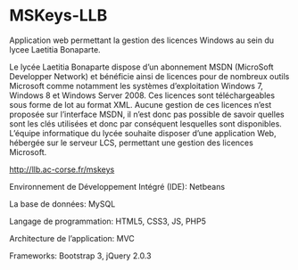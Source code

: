 MSKeys-LLB
==========

Application web permettant la gestion des licences Windows au sein du lycee Laetitia Bonaparte.



Le lycée Laetitia Bonaparte dispose d’un abonnement MSDN (MicroSoft Developper Network) et bénéficie ainsi de licences pour de nombreux outils Microsoft comme notamment les systèmes d’exploitation Windows 7, Windows 8 et Windows Server 2008.
Ces licences sont téléchargeables sous forme de lot au format XML.
Aucune gestion de ces licences n’est proposée sur l’interface MSDN, il n’est donc pas possible de savoir quelles sont les clés utilisées et donc par conséquent lesquelles sont disponibles.
L’équipe informatique du lycée souhaite disposer d’une application Web, hébergée sur le serveur LCS, permettant une gestion des licences Microsoft.

http://llb.ac-corse.fr/mskeys

Environnement de Développement Intégré (IDE):
Netbeans

La base de données:
MySQL 

Langage de programmation:
HTML5, CSS3, JS, PHP5

Architecture de l’application:
MVC

Frameworks:
Bootstrap 3,
jQuery 2.0.3
